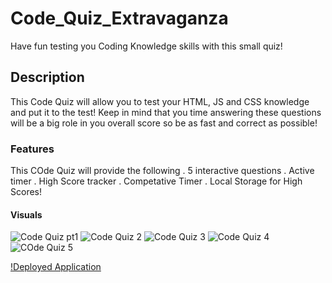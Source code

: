 # Code_Quiz_Extravaganza
Have fun testing you Coding Knowledge skills with this small quiz!


## Description
This Code Quiz will allow you to test your HTML, JS and CSS knowledge and put it to the test!
Keep in mind that you time answering these questions will be a big role in you overall score so be as fast and correct as possible!

### Features
This COde Quiz will provide the following
. 5 interactive questions
. Active timer
. High Score tracker
. Competative Timer
. Local Storage for High Scores!

#### Visuals
![Code Quiz pt1](https://user-images.githubusercontent.com/77699769/108617811-33491800-73e7-11eb-9160-146098688fb0.PNG)
![Code Quiz 2](https://user-images.githubusercontent.com/77699769/108617810-32b08180-73e7-11eb-8f34-e2caa9bb18f4.PNG)
![Code Quiz 3](https://user-images.githubusercontent.com/77699769/108617809-32b08180-73e7-11eb-9dd0-8b2858a56502.PNG)
![Code Quiz 4](https://user-images.githubusercontent.com/77699769/108617814-33491800-73e7-11eb-823a-40a733eb34d3.PNG)
![COde Quiz 5](https://user-images.githubusercontent.com/77699769/108617812-33491800-73e7-11eb-897d-c55c932c68be.PNG)

[!Deployed Application](<https://drae7299.github.io/Code_Quiz_Extravaganza/>)
